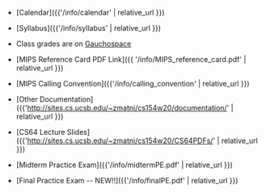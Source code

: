 * [Calendar]({{'/info/calendar' | relative_url }})
* [Syllabus]({{'/info/syllabus' | relative_url }})
* Class grades are on [Gauchospace](https://gauchospace.ucsb.edu)
* <i class="far fa-file-pdf"></i> [MIPS Reference Card PDF Link]({{ '/info/MIPS_reference_card.pdf' | relative_url }})
* [MIPS Calling Convention]({{'/info/calling_convention' | relative_url }})
* [Other Documentation]({{'http://sites.cs.ucsb.edu/~zmatni/cs154w20/documentation/' | relative_url }})
* [CS64 Lecture Slides]({{'http://sites.cs.ucsb.edu/~zmatni/cs154w20/CS64PDFs/' | relative_url }})

* <i class="far fa-file-pdf"></i> [Midterm Practice Exam]({{'/info/midtermPE.pdf' | relative_url }})
* <i class="far fa-file-pdf"></i> [Final Practice Exam -- NEW!!]({{'/info/finalPE.pdf' | relative_url }})

